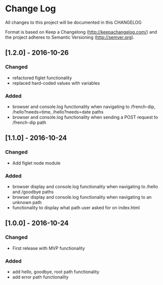 # Change Log
All changes to this project will be documented in this CHANGELOG

Format is based on Keep a Changelong (http://keepachangelog.com/) and the project adheres to Semantic Versioning (http://semver.org).

## [1.2.0] - 2016-10-26
### Changed
- refactored figlet functionality
- replaced hard-coded values with variables

### Added
- browser and console.log functionality when navigating to /french-dip, /hello?needs=time, /hello?needs=date paths
- browser and console.log functionality when sending a POST request to /french-dip path


## [1.1.0] - 2016-10-24
### Changed
- Add figlet node module

### Added
- browser display and console.log functionality when navigating to /hello and /goodbye paths
- browser display and console.log functionality when navigating to an unknown path
- functionality to display what path user asked for on index.html


## [1.0.0] - 2016-10-24
### Changed
- First release with MVP functionality

### Added
- add hello, goodbye, root path functionality
- add error path functionality
